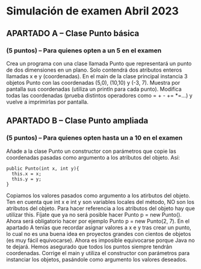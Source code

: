 # Simulación de examen Abril 2023

## APARTADO A – Clase Punto básica
### (5 puntos) – Para quienes opten a un 5 en el examen
Crea un programa con una clase llamada Punto que representará un punto de dos dimensiones en un plano. Solo contendrá dos atributos enteros llamadas x e y (coordenadas).
En el main de la clase principal instancia 3 objetos Punto con las coordenadas (5,0), (10,10) y (-3, 7). Muestra por pantalla sus coordenadas (utiliza un println para cada punto). Modifica todas las coordenadas (prueba distintos operadores como =  +  -  +=  *=...) y vuelve a imprimirlas por pantalla.

## APARTADO B – Clase Punto ampliada
### (5 puntos) – Para quienes opten hasta un a 10 en el examen

Añade a la clase Punto un constructor con parámetros que copie las coordenadas pasadas como argumento a los atributos del objeto. Así:

    public Punto(int x, int y){    
      this.x = x;
      this.y = y;
    }

Copiamos los valores pasados como argumento a los atirbutos del objeto. Ten en cuenta que int x e int y son variables locales del método, NO son los atributos del objeto. Para hacer referencia a los atributos del objeto hay que utilizar this.
Fíjate que ya no será posible hacer Punto p = new Punto(). Ahora será obligatorio hacer por ejemplo Punto p = new Punto(2, 7). En el apartado A tenías que recordar asignar valores a x e y tras crear un punto, lo cual no es una buena idea en proyectos grandes con cientos de objetos (es muy fácil equivocarse). Ahora es imposible equivocarse porque Java no te dejará. Hemos asegurado que todos los puntos siempre tendrán coordenadas.
Corrige el main y utiliza el constructor con parámetros para instanciar los objetos, pasándole como argumento los valores deseados.

